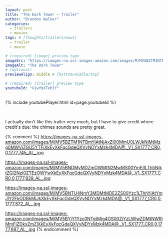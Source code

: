 ```yaml
---
layout: post
title: "The Dark Tower – Trailer"
author: "Brandon Walker"
categories:
  - trailers
  - movies
tags: # [thoughts/trailers/wows]
  - trailer
  - movie

# (required) [image] preview type
imageSrc: "https://images-na.ssl-images-amazon.com/images/M/MV5BZTM1NTBmYjAtNjAxZi00MmU0LWJkNjMtMzg0MWViZGU5YTFiXkEyXkFqcGdeQXVyNDYxMzk4MDA@._V1_SX1777_CR0,0,1777,745_AL_.jpg"
imageAlt: "The Dark Tower"
# (optional)
previewAlign: middle # [bottom/middle/top]

# (required) [trailer] preview type
youtubeId: "GjwfqXTebIY"
---
```



{% include youtubePlayer.html id=page.youtubeId %}

<br>

I actually don't like this trailer very much, but I have to give credit where credit's due: the chimes sounds are pretty great.

{% comment %}
https://images-na.ssl-images-amazon.com/images/M/MV5BZTM1NTBmYjAtNjAxZi00MmU0LWJkNjMtMzg0MWViZGU5YTFiXkEyXkFqcGdeQXVyNDYxMzk4MDA@._V1_SX1777_CR0,0,1777,745_AL_.jpg

https://images-na.ssl-images-amazon.com/images/M/MV5BNDMyMDZmOWMtN2MwMS00YmE3LThhNjktZGI2NzI0ZTEzOWYwXkEyXkFqcGdeQXVyNDYxMzk4MDA@._V1_SX1777_CR0,0,1777,839_AL_.jpg

https://images-na.ssl-images-amazon.com/images/M/MV5BNTU4NmY3MDMtMDE2ZS00Yzc1LThhYjAtYmJlY2FkODBkMjJkXkEyXkFqcGdeQXVyNDYxMzk4MDA@._V1_SX1777_CR0,0,1777,872_AL_.jpg

https://images-na.ssl-images-amazon.com/images/M/MV5BYjY1Yzc0NTgtMjg4OS00ZjYzLWIwZDMtNWRjMmFiZDkxZmZlXkEyXkFqcGdeQXVyNDYxMzk4MDA@._V1_SX1777_CR0,0,1777,887_AL_.jpg
{% endcomment %}
